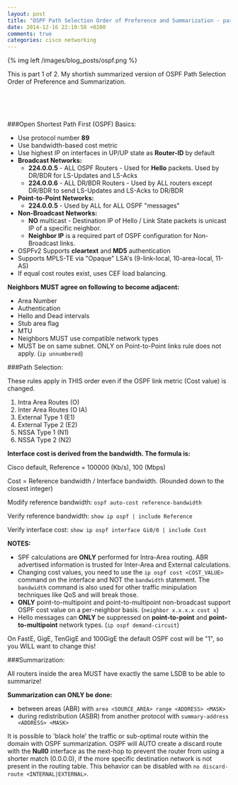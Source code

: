 ```yaml
---
layout: post
title: "OSPF Path Selection Order of Preference and Summarization - part1"
date: 2014-12-16 22:19:58 +0200
comments: true
categories: cisco networking
---
```

{% img left /images/blog_posts/ospf.png %}

This is part 1 of 2. My shortish summarized version of OSPF Path Selection Order of Preference and Summarization.
<!--more-->
<br>
<br>
<br>

###Open Shortest Path First (OSPF) Basics:

* Use protocol number **89**
* Use bandwidth-based cost metric
* Use highest IP on interfaces in UP/UP state as **Router-ID** by default
* **Broadcast Networks:**
  * **224.0.0.5** - ALL OSPF Routers - Used for **Hello** packets. Used by DR/BDR for LS-Updates and LS-Acks
  * **224.0.0.6** - ALL DR/BDR Routers - Used by ALL routers except DR/BDR to send LS-Updates and LS-Acks to DR/BDR
* **Point-to-Point Networks:**
  * **224.0.0.5** - Used by ALL for ALL OSPF "messages"
* **Non-Broadcast Networks:**
  * **NO** multicast - Destination IP of Hello / Link State packets is unicast IP of a specific neighbor.
  * **Neighbor IP** is a required part of OSPF configuration for Non-Broadcast links.
* OSPFv2 Supports **cleartext** and **MD5** authentication
* Supports MPLS-TE via "Opaque" LSA's (9-link-local, 10-area-local, 11-AS)
* If equal cost routes exist, uses CEF load balancing.

**Neighbors MUST agree on following to become adjacent:**
  
* Area Number
* Authentication
* Hello and Dead intervals
* Stub area flag
* MTU
* Neighbors MUST use compatible network types
* MUST be on same subnet. ONLY on Point-to-Point links rule does not apply. (`ip unnumbered`)

###Path Selection:

These rules apply in THIS order even if the OSPF link metric (Cost value) is changed.

1. Intra Area Routes (O)
2. Inter Area Routes (O IA)
3. External Type 1 (E1)
4. External Type 2 (E2)
5. NSSA Type 1 (N1)
6. NSSA Type 2 (N2)

**Interface cost is derived from the bandwidth. The formula is:**

Cisco default, Reference = 100000 (Kb/s), 100 (Mbps)

Cost = Reference bandwidth / Interface bandwidth. (Rounded down to the closest integer)

Modify reference bandwidth: `ospf auto-cost reference-bandwidth`

Verify reference bandwidth: `show ip ospf | include Reference`

Verify interface cost: `show ip ospf interface Gi0/0 | include Cost`

**NOTES:**
- SPF calculations are **ONLY** performed for Intra-Area routing. ABR advertised information is trusted for Inter-Area and External calculations.
- Changing cost values, you need to use the `ip ospf cost <COST_VALUE>` command on the interface and NOT the `bandwidth` statement. The `bandwidth` command is also used for other traffic minipulation techniques like QoS and will break those.
- **ONLY** point-to-multipoint and point-to-multipoint non-broadcast support OSPF cost value on a per-neighbor basis. (`neighbor x.x.x.x cost x`)
- Hello messages can **ONLY** be suppressed on **point-to-point** and **point-to-multipoint** network types. (`ip ospf demand-circuit`)

On FastE, GigE, TenGigE and 100GigE the default OSPF cost will be "1", so you WILL want to change this!

###Summarization:

All routers inside the area MUST have exactly the same LSDB to be able to summarize!

**Summarization can ONLY be done:**

- between areas (ABR) with `area <SOURCE_AREA> range <ADDRESS> <MASK>`
- during redistribution (ASBR) from another protocol with `summary-address <ADDRESS> <MASK>`

It is possible to 'black hole' the traffic or sub-optimal route within the domain with OSPF summarization. OSPF will AUTO create a discard route with the **Null0** interface as the next-hop to prevent the router from using a shorter match (0.0.0.0), if the more specific destination network is not present in the routing table. This behavior can be disabled with `no discard-route <INTERNAL|EXTERNAL>`.
